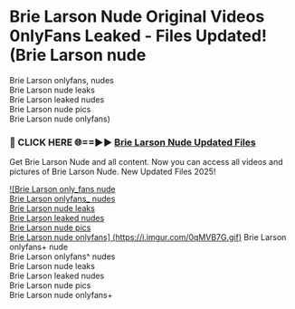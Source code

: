 # Brie Larson Nude Original Videos 0nlyFans Leaked - Files Updated! (Brie Larson nude<br>

Brie Larson onlyfans, nudes<br>
Brie Larson nude leaks<br>
Brie Larson leaked nudes<br>
Brie Larson nude pics<br>
Brie Larson nude onlyfans)

<h3>🔴 CLICK HERE 🌐==►► <a href="https://tinyurl.com/leaks-videos" rel="nofollow">Brie Larson Nude Updated Files</a></h3>

Get Brie Larson Nude and all content. Now you can access all videos and pictures of Brie Larson Nude. New Updated Files 2025!

[![Brie Larson only_fans nude<br>
Brie Larson onlyfans_ nudes<br>
Brie Larson nude leaks<br>
Brie Larson leaked nudes<br>
Brie Larson nude pics<br>
Brie Larson nude onlyfans]
(https://i.imgur.com/0qMVB7G.gif)](https://tinyurl.com/leaks-videos)
Brie Larson onlyfans+ nude<br>
Brie Larson onlyfans^ nudes<br>
Brie Larson nude leaks<br>
Brie Larson leaked nudes<br>
Brie Larson nude pics<br>
Brie Larson nude onlyfans+